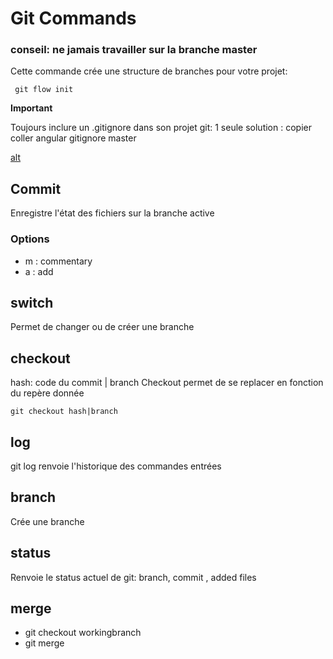 # Git Commands


### **conseil: ne jamais travailler sur la branche master** 

Cette commande crée une structure de branches pour votre projet:

     git flow init

**Important**

Toujours inclure un .gitignore dans son projet git:
1 seule solution : copier coller angular gitignore master 

[alt](https://raw.githubusercontent.com/angular/angular/master/.gitignore)

## Commit

Enregistre l'état des fichiers sur la branche active

### Options

- m : commentary 
- a : add 

## switch

Permet de changer ou de créer une branche 

## checkout

hash: code du commit | branch
Checkout permet de se replacer en fonction du repère donnée

    git checkout hash|branch

## log

git log renvoie l'historique des commandes entrées

## branch

Crée une branche

## status 

Renvoie le status actuel de git: branch, commit , added files 

## merge 

- git checkout workingbranch
- git merge 